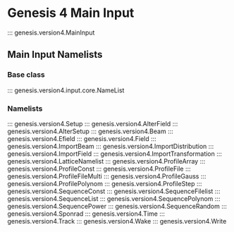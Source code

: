 # Genesis 4 Main Input

::: genesis.version4.MainInput

## Main Input Namelists

### Base class

::: genesis.version4.input.core.NameList

### Namelists

::: genesis.version4.Setup
::: genesis.version4.AlterField
::: genesis.version4.AlterSetup
::: genesis.version4.Beam
::: genesis.version4.Efield
::: genesis.version4.Field
::: genesis.version4.ImportBeam
::: genesis.version4.ImportDistribution
::: genesis.version4.ImportField
::: genesis.version4.ImportTransformation
::: genesis.version4.LatticeNamelist
::: genesis.version4.ProfileArray
::: genesis.version4.ProfileConst
::: genesis.version4.ProfileFile
::: genesis.version4.ProfileFileMulti
::: genesis.version4.ProfileGauss
::: genesis.version4.ProfilePolynom
::: genesis.version4.ProfileStep
::: genesis.version4.SequenceConst
::: genesis.version4.SequenceFilelist
::: genesis.version4.SequenceList
::: genesis.version4.SequencePolynom
::: genesis.version4.SequencePower
::: genesis.version4.SequenceRandom
::: genesis.version4.Sponrad
::: genesis.version4.Time
::: genesis.version4.Track
::: genesis.version4.Wake
::: genesis.version4.Write
